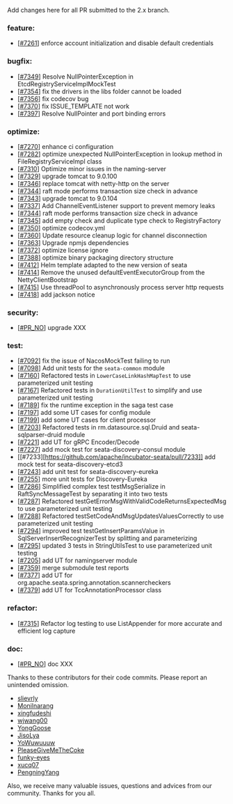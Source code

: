 <!--
    Licensed to the Apache Software Foundation (ASF) under one or more
    contributor license agreements.  See the NOTICE file distributed with
    this work for additional information regarding copyright ownership.
    The ASF licenses this file to You under the Apache License, Version 2.0
    (the "License"); you may not use this file except in compliance with
    the License.  You may obtain a copy of the License at

    http://www.apache.org/licenses/LICENSE-2.0
    
    Unless required by applicable law or agreed to in writing, software
    distributed under the License is distributed on an "AS IS" BASIS,
    WITHOUT WARRANTIES OR CONDITIONS OF ANY KIND, either express or implied.
    See the License for the specific language governing permissions and
    limitations under the License.
-->
Add changes here for all PR submitted to the 2.x branch.

<!-- Please add the `changes` to the following location(feature/bugfix/optimize/test) based on the type of PR -->

### feature:

- [[#7261](https://github.com/apache/incubator-seata/pull/7261)] enforce account initialization and disable default credentials


### bugfix:

- [[#7349](https://github.com/apache/incubator-seata/pull/7349)] Resolve NullPointerException in EtcdRegistryServiceImplMockTest
- [[#7354](https://github.com/apache/incubator-seata/pull/7354)] fix the drivers in the libs folder cannot be loaded
- [[#7356](https://github.com/apache/incubator-seata/pull/7356)] fix codecov bug
- [[#7370](https://github.com/apache/incubator-seata/pull/7370)] fix ISSUE_TEMPLATE not work
- [[#7397](https://github.com/apache/incubator-seata/pull/7397)] Resolve NullPointer and port binding errors


### optimize:

- [[#7270](https://github.com/apache/incubator-seata/pull/7270)] enhance ci configuration
- [[#7282](https://github.com/apache/incubator-seata/pull/7282)] optimize unexpected NullPointerException in lookup method in FileRegistryServiceImpl class
- [[#7310](https://github.com/seata/seata/pull/7310)] Optimize minor issues in the naming-server
- [[#7329](https://github.com/apache/incubator-seata/pull/7329)] upgrade tomcat to 9.0.100
- [[#7346](https://github.com/apache/incubator-seata/pull/7346)] replace tomcat with netty-http on the server
- [[#7344](https://github.com/apache/incubator-seata/pull/7344)] raft mode performs transaction size check in advance
- [[#7343](https://github.com/apache/incubator-seata/pull/7343)] upgrade tomcat to 9.0.104
- [[#7337](https://github.com/apache/incubator-seata/pull/7337)] Add ChannelEventListener support to prevent memory leaks
- [[#7344](https://github.com/apache/incubator-seata/pull/7344)] raft mode performs transaction size check in advance
- [[#7345](https://github.com/apache/incubator-seata/pull/7345)] add empty check and duplicate type check to RegistryFactory
- [[#7350](https://github.com/apache/incubator-seata/pull/7350)] optimize codecov.yml
- [[#7360](https://github.com/apache/incubator-seata/pull/7360)] Update resource cleanup logic for channel disconnection
- [[#7363](https://github.com/apache/incubator-seata/pull/7363)] Upgrade npmjs dependencies
- [[#7372](https://github.com/apache/incubator-seata/pull/7372)] optimize license ignore
- [[#7388](https://github.com/apache/incubator-seata/pull/7388)] optimize binary packaging directory structure
- [[#7412](https://github.com/apache/incubator-seata/pull/7412)] Helm template adapted to the new version of seata
- [[#7414](https://github.com/apache/incubator-seata/pull/7414)] Remove the unused defaultEventExecutorGroup from the NettyClientBootstrap
- [[#7415](https://github.com/apache/incubator-seata/pull/7415)] Use threadPool to asynchronously process server http requests
- [[#7418](https://github.com/apache/incubator-seata/pull/7418)] add jackson notice


### security:

- [[#PR_NO](https://github.com/seata/seata/pull/PR_NO)] upgrade XXX

### test:

- [[#7092](https://github.com/apache/incubator-seata/pull/7092)] fix the issue of NacosMockTest failing to run
- [[#7098](https://github.com/apache/incubator-seata/pull/7098)] Add unit tests for the `seata-common` module
- [[#7160](https://github.com/apache/incubator-seata/pull/7160)] Refactored tests in `LowerCaseLinkHashMapTest` to use parameterized unit testing
- [[#7167](https://github.com/apache/incubator-seata/pull/7167)] Refactored tests in `DurationUtilTest` to simplify and use parameterized unit testing
- [[#7189](https://github.com/apache/incubator-seata/pull/7189)] fix the runtime exception in the saga test case
- [[#7197](https://github.com/apache/incubator-seata/pull/7197)] add some UT cases for config module
- [[#7199](https://github.com/apache/incubator-seata/pull/7199)] add some UT cases for client processor
- [[#7203](https://github.com/apache/incubator-seata/pull/7203)] Refactored tests in rm.datasource.sql.Druid and seata-sqlparser-druid module
- [[#7221](https://github.com/apache/incubator-seata/pull/7221)] add UT for gRPC Encoder/Decode
- [[#7227](https://github.com/apache/incubator-seata/pull/7227)] add mock test for seata-discovery-consul module
- [[#7233][https://github.com/apache/incubator-seata/pull/7233]] add mock test for seata-discovery-etcd3
- [[#7243](https://github.com/apache/incubator-seata/pull/7243)] add unit test for seata-discovery-eureka
- [[#7255](https://github.com/apache/incubator-seata/pull/7255)] more unit tests for Discovery-Eureka
- [[#7286](https://github.com/apache/incubator-seata/pull/7286)] Simplified complex test testMsgSerialize in RaftSyncMessageTest by separating it into two tests
- [[#7287](https://github.com/apache/incubator-seata/pull/7287)] Refactored testGetErrorMsgWithValidCodeReturnsExpectedMsg to use parameterized unit testing
- [[#7288](https://github.com/apache/incubator-seata/pull/7288)] Refactored testSetCodeAndMsgUpdatesValuesCorrectly to use parameterized unit testing
- [[#7294](https://github.com/apache/incubator-seata/pull/7294)] improved test testGetInsertParamsValue in SqlServerInsertRecognizerTest by splitting and parameterizing
- [[#7295](https://github.com/apache/incubator-seata/pull/7295)] updated 3 tests in StringUtilsTest to use parameterized unit testing
- [[#7205](https://github.com/apache/incubator-seata/issues/7205)] add UT for namingserver module
- [[#7359](https://github.com/apache/incubator-seata/issues/7359)] merge submodule test reports
- [[#7377](https://github.com/apache/incubator-seata/issues/7377)] add UT for org.apache.seata.spring.annotation.scannercheckers
- [[#7379](https://github.com/apache/incubator-seata/issues/7379)] add UT for TccAnnotationProcessor class


### refactor:

- [[#7315](https://github.com/apache/incubator-seata/pull/7315)] Refactor log testing to use ListAppender for more accurate and efficient log capture


### doc:

- [[#PR_NO](https://github.com/seata/seata/pull/PR_NO)] doc XXX


Thanks to these contributors for their code commits. Please report an unintended omission.

<!-- Please make sure your Github ID is in the list below -->

- [slievrly](https://github.com/slievrly)
- [Monilnarang](https://github.com/Monilnarang)
- [xingfudeshi](https://github.com/xingfudeshi)
- [wjwang00](https://github.com/wjwang00)
- [YongGoose](https://github.com/YongGoose)
- [JisoLya](https://github.com/JisoLya)
- [YoWuwuuuw](https://github.com/YoWuwuuuw)
- [PleaseGiveMeTheCoke](https://github.com/PleaseGiveMeTheCoke)
- [funky-eyes](https://github.com/funky-eyes)
- [xucq07](https://github.com/xucq07)
- [PengningYang](https://github.com/PengningYang)

Also, we receive many valuable issues, questions and advices from our community. Thanks for you all.
